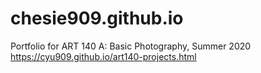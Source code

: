 # chesie909.github.io

Portfolio for ART 140 A: Basic Photography, Summer 2020   
https://cyu909.github.io/art140-projects.html
